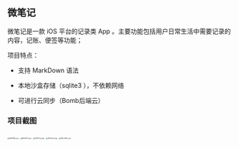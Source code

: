 ## 微笔记

微笔记是一款 iOS 平台的记录类 App 。主要功能包括用户日常生活中需要记录的内容，记账、便签等功能；

项目特点：

- 支持 MarkDown 语法
- 本地沙盒存储（sqlite3 ），不依赖网络

- 可进行云同步（Bomb后端云）



### 项目截图

<img src="https://s1.ax1x.com/2020/07/02/NHrKMt.png" alt="NHrKMt.png" border="0" style="zoom: 25%;" />

<img src="https://s1.ax1x.com/2020/07/02/NHrZPH.png" alt="NHrZPH.png" border="0" style="zoom: 25%;" />



<img src="https://s1.ax1x.com/2020/07/02/NHDTvq.png" alt="NHDTvq.png" border="0" style="zoom: 25%;" />

<img src="https://s1.ax1x.com/2020/07/02/NHreGd.png" alt="NHreGd.png" border="0" style="zoom: 25%;" />

<img src="https://s1.ax1x.com/2020/07/02/NHrmRA.png" alt="NHrmRA.png" border="0" style="zoom: 25%;" />